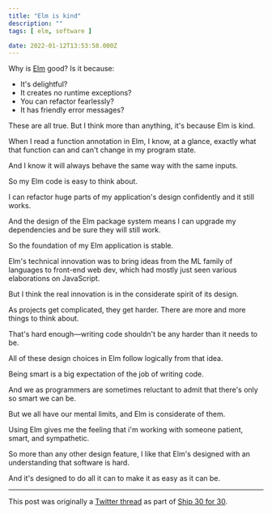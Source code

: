 ```yaml
---
title: "Elm is kind"
description: ""
tags: [ elm, software ]

date: 2022-01-12T13:53:58.000Z
---
```


Why is [Elm](https://twitter.com/elmlang) good? Is it because:
- It's delightful?
- It creates no runtime exceptions?
- You can refactor fearlessly?
- It has friendly error messages?

These are all true. But I think more than anything, it's because Elm is kind.

When I read a function annotation in Elm, I know, at a glance, exactly what that function can and can't change in my program state.

And I know it will always behave the same way with the same inputs.

So my Elm code is easy to think about.

I can refactor huge parts of my application's design confidently and it still works.

And the design of the Elm package system means I can upgrade my dependencies and be sure they will still work.

So the foundation of my Elm application is stable.

Elm's technical innovation was to bring ideas from the ML family of languages to front-end web dev, which had mostly just seen various elaborations on JavaScript.

But I think the real innovation is in the considerate spirit of its design.

As projects get complicated, they get harder. There are more and more things to think about.

That's hard enough—writing code shouldn't be any harder than it needs to be.

All of these design choices in Elm follow logically from that idea.

Being smart is a big expectation of the job of writing code.

And we as programmers are sometimes reluctant to admit that there's only so smart we can be.

But we all have our mental limits, and Elm is considerate of them.

Using Elm gives me the feeling that i'm working with someone patient, smart, and sympathetic.

So more than any other design feature, I like that Elm's designed with an understanding that software is hard.

And it's designed to do all it can to make it as easy as it can be.

---

This post was originally a [Twitter thread](https://twitter.com/DuncanMalashock/status/1481263183872634883) as part of [Ship 30 for 30](https://www.ship30for30.com/).